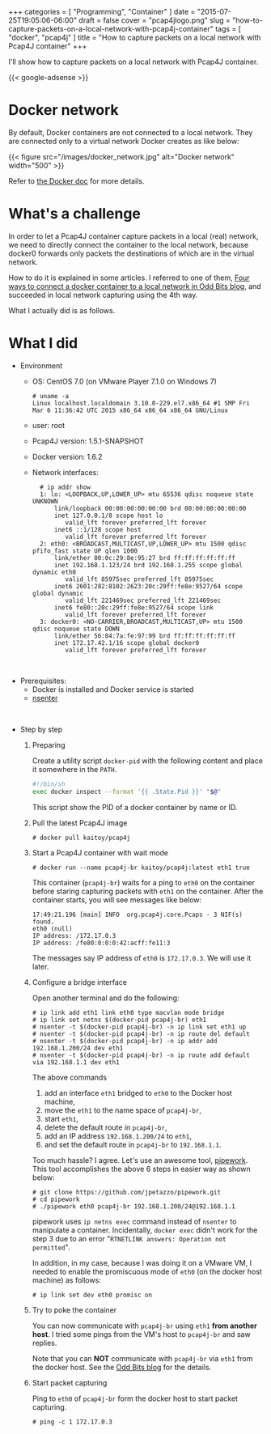 +++
categories = [ "Programming", "Container" ]
date = "2015-07-25T19:05:06-06:00"
draft = false
cover = "pcap4jlogo.png"
slug = "how-to-capture-packets-on-a-local-network-with-pcap4j-container"
tags = [ "docker", "pcap4j" ]
title = "How to capture packets on a local network with Pcap4J container"
+++

I'll show how to capture packets on a local network with Pcap4J container.

<!--more-->

{{< google-adsense >}}

# Docker network
By default, Docker containers are not connected to a local network.
They are connected only to a virtual network Docker creates as like below:

{{< figure src="/images/docker_network.jpg" alt="Docker network" width="500" >}}

Refer to [the Docker doc](https://docs.docker.com/articles/networking/) for more details.

# What's a challenge
In order to let a Pcap4J container capture packets in a local (real) network,
we need to directly connect the container to the local network,
because docker0 forwards only packets the destinations of which are in the virtual network.

How to do it is explained in some articles.
I referred to one of them, [Four ways to connect a docker container to a local network in Odd Bits blog](http://blog.oddbit.com/2014/08/11/four-ways-to-connect-a-docker/), and succeeded in local network capturing using the 4th way.

What I actually did is as follows.

# What I did
* Environment
    * OS: CentOS 7.0 (on VMware Player 7.1.0 on Windows 7)

        ```tch
        # uname -a
        Linux localhost.localdomain 3.10.0-229.el7.x86_64 #1 SMP Fri Mar 6 11:36:42 UTC 2015 x86_64 x86_64 x86_64 GNU/Linux
        ```

    * user: root
    * Pcap4J version: 1.5.1-SNAPSHOT
    * Docker version: 1.6.2
    * Network interfaces:

        ```tch
          # ip addr show
          1: lo: <LOOPBACK,UP,LOWER_UP> mtu 65536 qdisc noqueue state UNKNOWN
              link/loopback 00:00:00:00:00:00 brd 00:00:00:00:00:00
              inet 127.0.0.1/8 scope host lo
                 valid_lft forever preferred_lft forever
              inet6 ::1/128 scope host
                 valid_lft forever preferred_lft forever
          2: eth0: <BROADCAST,MULTICAST,UP,LOWER_UP> mtu 1500 qdisc pfifo_fast state UP qlen 1000
              link/ether 00:0c:29:8e:95:27 brd ff:ff:ff:ff:ff:ff
              inet 192.168.1.123/24 brd 192.168.1.255 scope global dynamic eth0
                 valid_lft 85975sec preferred_lft 85975sec
              inet6 2601:282:8102:2623:20c:29ff:fe8e:9527/64 scope global dynamic
                 valid_lft 221469sec preferred_lft 221469sec
              inet6 fe80::20c:29ff:fe8e:9527/64 scope link
                 valid_lft forever preferred_lft forever
          3: docker0: <NO-CARRIER,BROADCAST,MULTICAST,UP> mtu 1500 qdisc noqueue state DOWN
              link/ether 56:84:7a:fe:97:99 brd ff:ff:ff:ff:ff:ff
              inet 172.17.42.1/16 scope global docker0
                 valid_lft forever preferred_lft forever
        ```

<br>

* Prerequisites:
    * Docker is installed and Docker service is started
    * [nsenter](http://man7.org/linux/man-pages/man1/nsenter.1.html)

<br>

* Step by step
    1. Preparing

        Create a utility script `docker-pid` with the following content and place it somewhere in the `PATH`.

          ```sh
          #!/bin/sh
          exec docker inspect --format '{{ .State.Pid }}' "$@"
          ```

        This script show the PID of a docker container by name or ID.

    2. Pull the latest Pcap4J image

        ```tch
        # docker pull kaitoy/pcap4j
        ```

    3. Start a Pcap4J container with wait mode

        ```tch
        # docker run --name pcap4j-br kaitoy/pcap4j:latest eth1 true
        ```

        This container (`pcap4j-br`) waits for a ping to `eth0` on the container before staring capturing packets with `eth1` on the container.
        After the container starts, you will see messages like below:

        ```plain
        17:49:21.196 [main] INFO  org.pcap4j.core.Pcaps - 3 NIF(s) found.
        eth0 (null)
        IP address: /172.17.0.3
        IP address: /fe80:0:0:0:42:acff:fe11:3
        ```

        The messages say IP address of `eth0` is `172.17.0.3`. We will use it later.


    4. Configure a bridge interface

        Open another terminal and do the following:

        ```tch
        # ip link add eth1 link eth0 type macvlan mode bridge
        # ip link set netns $(docker-pid pcap4j-br) eth1
        # nsenter -t $(docker-pid pcap4j-br) -n ip link set eth1 up
        # nsenter -t $(docker-pid pcap4j-br) -n ip route del default
        # nsenter -t $(docker-pid pcap4j-br) -n ip addr add 192.168.1.200/24 dev eth1
        # nsenter -t $(docker-pid pcap4j-br) -n ip route add default via 192.168.1.1 dev eth1
        ```

        The above commands
        1) add an interface `eth1` bridged to `eth0` to the Docker host machine,
        2) move the `eth1` to the name space of `pcap4j-br`,
        3) start `eth1`,
        4) delete the default route in `pcap4j-br`,
        5) add an IP address `192.168.1.200/24` to `eth1`,
        6) and set the default route in `pcap4j-br` to `192.168.1.1`.

        Too much hassle? I agree. Let's use an awesome tool, [pipework](https://github.com/jpetazzo/pipework).
        This tool accomplishes the above 6 steps in easier way as shown below:

        ```tch
        # git clone https://github.com/jpetazzo/pipework.git
        # cd pipework
        # ./pipework eth0 pcap4j-br 192.168.1.200/24@192.168.1.1
        ```

        pipework uses `ip netns exec` command instead of `nsenter` to manipulate a container.
        Incidentally, `docker exec` didn't work for the step 3 due to an error "`RTNETLINK answers: Operation not permitted`".

        In addition, in my case, because I was doing it on a VMware VM, I needed to enable the promiscuous mode of `eth0` (on the docker host machine) as follows:

        ```tch
        # ip link set dev eth0 promisc on
        ```

    5. Try to poke the container

        You can now communicate with `pcap4j-br` using `eth1` **from another host**.
        I tried some pings from the VM's host to `pcap4j-br` and saw replies.

        Note that you can **NOT** communicate with `pcap4j-br` via `eth1` from the docker host.
        See the [Odd Bits blog](http://blog.oddbit.com/2014/08/11/four-ways-to-connect-a-docker/) for the details.

    6. Start packet capturing

        Ping to `eth0` of `pcap4j-br` form the docker host to start packet capturing.

        ```tch
        # ping -c 1 172.17.0.3
        ```
